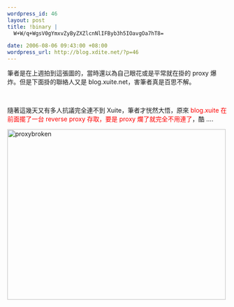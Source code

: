 ```yaml
--- 
wordpress_id: 46
layout: post
title: !binary |
  W+W/q+WgsV0gYmxvZyByZXZlcnNlIFByb3h5IOavgOa7hT8=

date: 2006-08-06 09:43:00 +08:00
wordpress_url: http://blog.xdite.net/?p=46
---
```

<p>筆者是在上週拍到這張圖的，當時還以為自己眼花或是平常就在掛的 proxy 爆炸。但是下面掛的聯絡人又是 blog.xuite.net，害筆者真是百思不解。</p><p>&nbsp;</p><p>  隨著這幾天又有多人抗議完全連不到 Xuite，筆者才恍然大悟，原來 <font color="#ff0000">blog.xuite 在前面擺了一台 reverse proxy 存取，要是 proxy 爛了就完全不用連了</font>，酷 ....  </p><p><a href="http://www.flickr.com/photos/49274115@N00/207639961/" title="Photo Sharing"><img src="http://static.flickr.com/69/207639961_0333c9bf37.jpg" border="0" alt="proxybroken" width="500" height="390" /></a></p>
